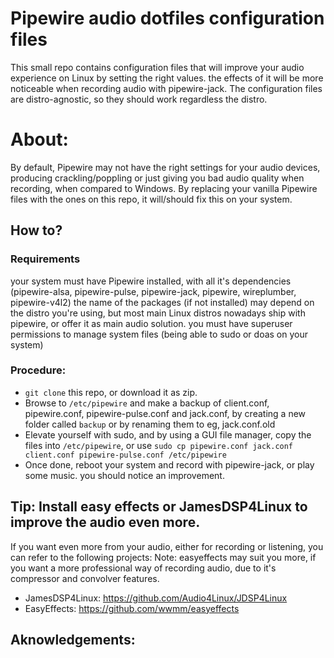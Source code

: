 # Pipewire audio dotfiles configuration files

This small repo contains configuration files that will improve your audio experience on Linux by setting the right values. the effects of it will be more noticeable when recording audio with pipewire-jack.
The configuration files are distro-agnostic, so they should work regardless the distro.


# About:
By default, Pipewire may not have the right settings for your audio devices, producing crackling/poppling or just giving you bad audio quality when recording, when compared to Windows. By replacing your vanilla Pipewire files with the ones on this repo, it will/should fix this on your system.

## How to?

### Requirements
your system must have Pipewire installed, with all it's dependencies (pipewire-alsa, pipewire-pulse, pipewire-jack, pipewire, wireplumber, pipewire-v4l2)
the name of the packages (if not installed) may depend on the distro you're using, but most main Linux distros nowadays ship with pipewire, or offer it as main audio solution.
you must have superuser permissions to manage system files (being able to sudo or doas on your system)

### Procedure:

- `git clone` this repo, or download it as zip. 
- Browse to `/etc/pipewire` and make a backup of client.conf, pipewire.conf, pipewire-pulse.conf and jack.conf, by creating a new folder called `backup` or by renaming them to eg, jack.conf.old
- Elevate yourself with sudo, and by using a GUI file manager, copy the files into `/etc/pipewire`, or use `sudo cp pipewire.conf jack.conf client.conf pipewire-pulse.conf /etc/pipewire`
- Once done, reboot your system and record with pipewire-jack, or play some music. you should notice an improvement.



## Tip: Install easy effects or JamesDSP4Linux to improve the audio even more.
If you want even more from your audio, either for recording or listening, you can refer to the following projects:
Note: easyeffects may suit you more, if you want a more professional way of recording audio, due to it's compressor and convolver features.
- JamesDSP4Linux: https://github.com/Audio4Linux/JDSP4Linux
- EasyEffects: https://github.com/wwmm/easyeffects

## Aknowledgements:
